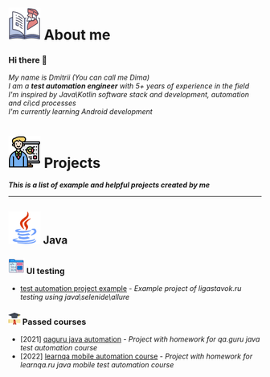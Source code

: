# ![](img/biography_64.png) About me

### Hi there 👋
*My name is Dmitrii (You can call me Dima)*  
*I am a **test automation engineer** with 5+ years of experience in the field*  
*I'm inspired by Java\Kotlin software stack and development, automation and ci\cd processes*  
*I'm currently learning Android development*  

# ![](img/businessman.png) Projects
***This is a list of example and helpful projects created by me***
<hr>

## ![](img/java_64.png) Java
### ![](img/front-end.png) UI testing
+ [test automation project example](https://github.com/dtitar/automation-framework-example) - *Example project of ligastavok.ru testing using java\selenide\allure*

### ![](img/graduated.png) Passed courses
+ [2021] [qaguru java automation](https://github.com/dtitar/qa-guru-java-automation-course) - *Project with homework for qa.guru java test automation course*
+ [2022] [learnqa mobile automation course](https://github.com/dtitar/java-appium-wikipedia-example) - *Project with homework for learnqa.ru java mobile test automation course*